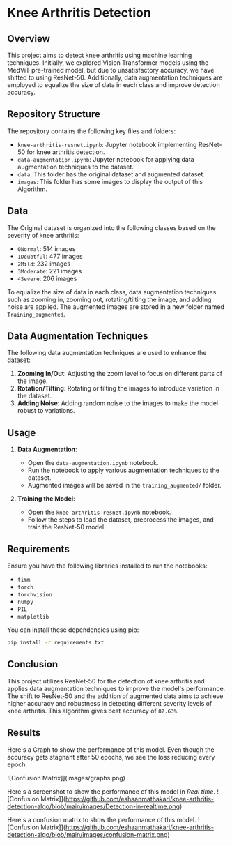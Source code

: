 # Knee Arthritis Detection 

## Overview

This project aims to detect knee arthritis using machine learning techniques. Initially, we explored Vision Transformer models using the MedViT pre-trained model, but due to unsatisfactory accuracy, we have shifted to using ResNet-50. Additionally, data augmentation techniques are employed to equalize the size of data in each class and improve detection accuracy.

## Repository Structure

The repository contains the following key files and folders:

- `knee-arthritis-resnet.ipynb`: Jupyter notebook implementing ResNet-50 for knee arthritis detection.
- `data-augmentation.ipynb`: Jupyter notebook for applying data augmentation techniques to the dataset.
- `data`: This folder has the original dataset and augmented dataset. 
- `images`: This folder has some images to display the output of this Algorithm.

## Data

The Original dataset is organized into the following classes based on the severity of knee arthritis:
- `0Normal`: 514 images
- `1Doubtful`: 477 images
- `2Mild`: 232 images
- `3Moderate`: 221 images
- `4Severe`: 206 images

To equalize the size of data in each class, data augmentation techniques such as zooming in, zooming out, rotating/tilting the image, and adding noise are applied. The augmented images are stored in a new folder named `Training_augmented`.

## Data Augmentation Techniques

The following data augmentation techniques are used to enhance the dataset:

1. **Zooming In/Out**: Adjusting the zoom level to focus on different parts of the image.
2. **Rotation/Tilting**: Rotating or tilting the images to introduce variation in the dataset.
3. **Adding Noise**: Adding random noise to the images to make the model robust to variations.

## Usage

1. **Data Augmentation**:
   - Open the `data-augmentation.ipynb` notebook.
   - Run the notebook to apply various augmentation techniques to the dataset.
   - Augmented images will be saved in the `training_augmented/` folder.

2. **Training the Model**:
   - Open the `knee-arthritis-resnet.ipynb` notebook.
   - Follow the steps to load the dataset, preprocess the images, and train the ResNet-50 model.

## Requirements

Ensure you have the following libraries installed to run the notebooks:

- `timm`
- `torch`
- `torchvision`
- `numpy`
- `PIL`
- `matplotlib`

You can install these dependencies using pip:

```bash
pip install -r requirements.txt
```

## Conclusion

This project utilizes ResNet-50 for the detection of knee arthritis and applies data augmentation techniques to improve the model's performance. The shift to ResNet-50 and the addition of augmented data aims to achieve higher accuracy and robustness in detecting different severity levels of knee arthritis. This algorithm gives best accuracy of `82.63%`.

## Results
Here's a Graph to show the performance of this model. Even though the accuracy gets stagnant after 50 epochs, we see the loss reducing every epoch. 

![Confusion Matrix]](images/graphs.png)

Here's a screenshot to show the performance of this model in *Real time*.
![Confusion Matrix]](https://github.com/eshaanmathakari/knee-arthritis-detection-algo/blob/main/images/Detection-in-realtime.png)

Here's a confusion matrix to show the performance of this model. 
![Confusion Matrix]](https://github.com/eshaanmathakari/knee-arthritis-detection-algo/blob/main/images/confusion-matrix.png)

